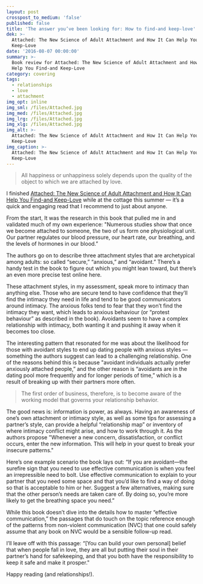 ```yaml
---
layout: post
crosspost_to_medium: 'false'
published: false
title: 'The answer you’ve been looking for: How to find-and keep-love'
dek: >-
  Attached: The New Science of Adult Attachment and How It Can Help You Find-and
  Keep-Love
date: '2016-08-07 00:00:00'
summary: >-
  Book review for Attached: The New Science of Adult Attachment and How It Can
  Help You Find-and Keep-Love
category: covering
tags:
  - relationships
  - love
  - attachment
img_opt: inline
img_sml: /files/Attached.jpg
img_med: /files/Attached.jpg
img_lrg: /files/Attached.jpg
img_xlg: /files/Attached.jpg
img_alt: >-
  Attached: The New Science of Adult Attachment and How It Can Help You Find-and
  Keep-Love
img_caption: >-
  Attached: The New Science of Adult Attachment and How It Can Help You Find-and
  Keep-Love
---
```

> All happiness or unhappiness solely depends upon the quality of the object to which we are attached by love.

I finished [Attached: The New Science of Adult Attachment and How It Can Help You Find-and Keep-Love](http://amzn.to/2axmulP) while at the cottage this summer — it’s a quick and engaging read that I recommend to just about anyone. 

From the start, It was the research in this book that pulled me in and validated much of my own experience: "Numerous studies show that once we become attached to someone, the two of us form one physiological unit. Our partner regulates our blood pressure, our heart rate, our breathing, and the levels of hormones in our blood.” 

The authors go on to describe three attachment styles that are archetypical among adults: so called “secure,” “anxious,” and “avoidant.” There’s a handy test in the book to figure out which you might lean toward, but there’s an even more precise test online here. 

These attachment styles, in my assessment, speak more to intimacy than anything else. Those who are secure tend to have confidence that they’ll find the intimacy they need in life and tend to be good communicators around intimacy. The anxious folks tend to fear that they won’t find the intimacy they want, which leads to anxious behaviour (or “protest behaviour” as described in the book). Avoidants seem to have a complex relationship with intimacy, both wanting it and pushing it away when it becomes too close. 

The interesting pattern that resonated for me was about the likelihood for those with avoidant styles to end up dating people with anxious styles — something the authors suggest can lead to a challenging relationship. One of the reasons behind this is because "avoidant individuals actually prefer anxiously attached people,” and the other reason is “avoidants are in the dating pool more frequently and for longer periods of time,” which is a result of breaking up with their partners more often. 

> The first order of business, therefore, is to become aware of the working model that governs your relationship behavior.

The good news is: information is power, as always. Having an awareness of one’s own attachment or intimacy style, as well as some tips for assessing a partner’s style, can provide a helpful “relationship map” or inventory of where intimacy conflict might arise, and how to work through it. As the authors propose "Whenever a new concern, dissatisfaction, or conflict occurs, enter the new information. This will help in your quest to break your insecure patterns." 

Here’s one example scenario the book lays out: “If you are avoidant—the surefire sign that you need to use effective communication is when you feel an irrepressible need to bolt. Use effective communication to explain to your partner that you need some space and that you’d like to find a way of doing so that is acceptable to him or her. Suggest a few alternatives, making sure that the other person’s needs are taken care of. By doing so, you’re more likely to get the breathing space you need.”

While this book doesn’t dive into the details how to master “effective communication,” the passages that do touch on the topic reference enough of the patterns from non-violent communication (NVC) that one could safely assume that any book on NVC would be a sensible follow-up read.

I’ll leave off with this passage: “[You can build your own personal] belief that when people fall in love, they are all but putting their soul in their partner’s hand for safekeeping, and that you both have the responsibility to keep it safe and make it prosper."

Happy reading (and relationships!).


